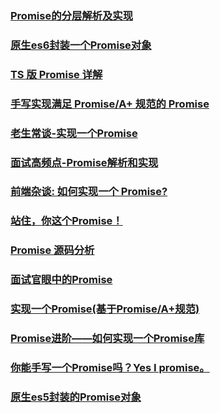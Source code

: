 ### [Promise的分层解析及实现](https://juejin.im/post/5be93f6ff265da6153044d88)
### [原生es6封装一个Promise对象](https://juejin.im/post/5bfc9e4ee51d451dca4794af)
### [TS 版 Promise 详解](https://juejin.im/post/5c010de86fb9a049b41c3285)
### [手写实现满足 Promise/A+ 规范的 Promise](https://juejin.im/post/5c0a3d696fb9a04a0604ad44)
### [老生常谈-实现一个Promise](https://juejin.im/post/5c0dc1bd6fb9a049e06328f7)
### [面试高频点-Promise解析和实现](https://juejin.im/post/5c10d77ee51d4536425c852e)
### [前端杂谈: 如何实现一个 Promise?](https://juejin.im/post/5c121b82f265da612061b225)
### [站住，你这个Promise！](https://juejin.im/post/5c179aad5188256d9832fb61)
### [Promise 源码分析](https://juejin.im/post/5c1cb4b0e51d455fb3109f48)
### [面试官眼中的Promise](https://juejin.im/post/5c233a8ee51d450d5a01b712)
### [实现一个Promise(基于Promise/A+规范)](https://juejin.im/post/5c2b34a15188257abf1d96eb)
### [Promise进阶——如何实现一个Promise库](https://juejin.im/post/5c2c718ce51d4558bf39860d)
### [你能手写一个Promise吗？Yes I promise。](https://juejin.im/post/5c41297cf265da613356d4ec)
### [原生es5封装的Promise对象](https://juejin.im/post/5c4576cf6fb9a04a06052f3f#heading-12)
